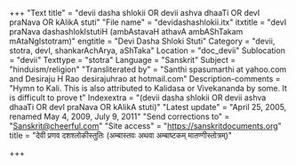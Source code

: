 +++
"Text title" = "devii dasha shlokii OR devii ashva dhaaTi OR devI praNava OR kAlikA stuti"
"File name" = "devidashashlokii.itx"
itxtitle = "devI praNava dashashlokIstutiH (ambAstavaH athavA ambAShTakam mAtaNgIstotram)"
engtitle = "Devi Dasha Shloki Stuti"
Category = "devii, stotra, devI, shankarAchArya, aShTaka"
Location = "doc_devii"
Sublocation = "devii"
Texttype = "stotra"
Language = "Sanskrit"
Subject = "hinduism/religion"
"Transliterated by" = "Santhi spasumarthi at yahoo.com and Desiraju H Rao desirajuhrao at hotmail.com"
Description-comments = "Hymn to Kali. This is also attributed to Kalidasa or Vivekananda by some. It is difficult to prove t"
Indexextra = "(devii dasha shlokii OR devii ashva dhaaTi OR devI praNava OR kAlikA stuti)"
"Latest update" = "April 25, 2005, renamed May 4, 2009, July 9, 2011"
"Send corrections to" = "Sanskrit@cheerful.com"
"Site access" = "https://sanskritdocuments.org"
title = "देवी प्रणव दशश्लोकीस्तुतिः (अम्बास्तवः अथवा अम्बाष्टकम् मातण्गीस्तोत्रम्)"

+++
